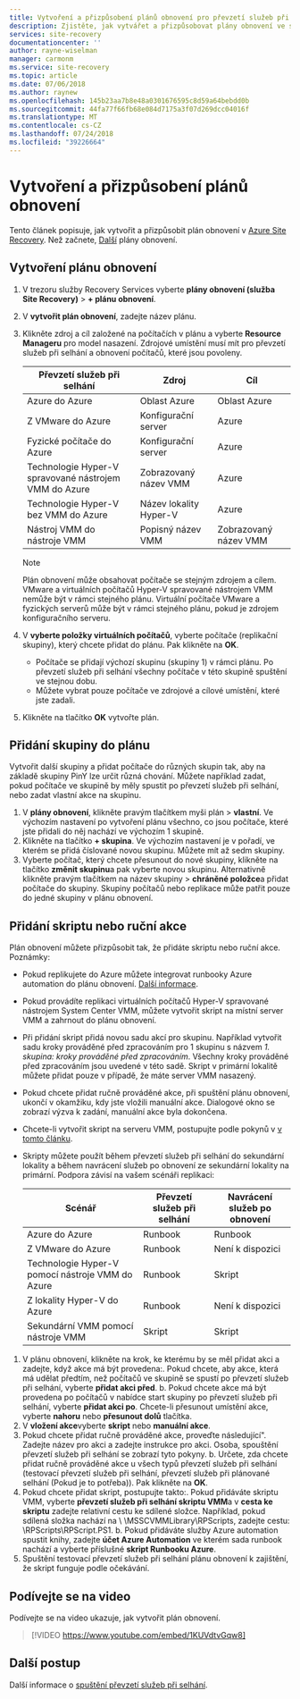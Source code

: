 ```yaml
---
title: Vytvoření a přizpůsobení plánů obnovení pro převzetí služeb při selhání a obnovení ve službě Azure Site Recovery | Dokumentace Microsoftu
description: Zjistěte, jak vytvářet a přizpůsobovat plány obnovení ve službě Azure Site Recovery. Tento článek popisuje, jak převzetí služeb při selhání a obnovení virtuálních počítačů a fyzických serverů.
services: site-recovery
documentationcenter: ''
author: rayne-wiselman
manager: carmonm
ms.service: site-recovery
ms.topic: article
ms.date: 07/06/2018
ms.author: raynew
ms.openlocfilehash: 145b23aa7b8e48a0301676595c8d59a64bebdd0b
ms.sourcegitcommit: 44fa77f66fb68e084d7175a3f07d269dcc04016f
ms.translationtype: MT
ms.contentlocale: cs-CZ
ms.lasthandoff: 07/24/2018
ms.locfileid: "39226664"
---
```

# <a name="create-and-customize-recovery-plans"></a>Vytvoření a přizpůsobení plánů obnovení

Tento článek popisuje, jak vytvořit a přizpůsobit plán obnovení v [Azure Site Recovery](site-recovery-overview.md). Než začnete, [Další](recovery-plan-overview.md) plány obnovení.

## <a name="create-a-recovery-plan"></a>Vytvoření plánu obnovení

1. V trezoru služby Recovery Services vyberte **plány obnovení (služba Site Recovery)** > **+ plánu obnovení**.
2. V **vytvořit plán obnovení**, zadejte název plánu.
3. Klikněte zdroj a cíl založené na počítačích v plánu a vyberte **Resource Manageru** pro model nasazení. Zdrojové umístění musí mít pro převzetí služeb při selhání a obnovení počítačů, které jsou povoleny. 

   **Převzetí služeb při selhání** | **Zdroj** | **Cíl** 
   --- | --- | ---
   Azure do Azure | Oblast Azure |Oblast Azure
   Z VMware do Azure | Konfigurační server | Azure
   Fyzické počítače do Azure | Konfigurační server | Azure   
   Technologie Hyper-V spravované nástrojem VMM do Azure  | Zobrazovaný název VMM | Azure
   Technologie Hyper-V bez VMM do Azure | Název lokality Hyper-V | Azure
   Nástroj VMM do nástroje VMM |Popisný název VMM | Zobrazovaný název VMM 

   > [!NOTE]
   > Plán obnovení může obsahovat počítače se stejným zdrojem a cílem. VMware a virtuálních počítačů Hyper-V spravované nástrojem VMM nemůže být v rámci stejného plánu. Virtuální počítače VMware a fyzických serverů může být v rámci stejného plánu, pokud je zdrojem konfiguračního serveru.

2. V **vyberte položky virtuálních počítačů**, vyberte počítače (replikační skupiny), který chcete přidat do plánu. Pak klikněte na **OK**.
    - Počítače se přidají výchozí skupinu (skupiny 1) v rámci plánu. Po převzetí služeb při selhání všechny počítače v této skupině spuštění ve stejnou dobu.
    - Můžete vybrat pouze počítače ve zdrojové a cílové umístění, které jste zadali. 
1. Klikněte na tlačítko **OK** vytvořte plán.

## <a name="add-a-group-to-a-plan"></a>Přidání skupiny do plánu

Vytvořit další skupiny a přidat počítače do různých skupin tak, aby na základě skupiny PinY lze určit různá chování. Můžete například zadat, pokud počítače ve skupině by měly spustit po převzetí služeb při selhání, nebo zadat vlastní akce na skupinu.

1. V **plány obnovení**, klikněte pravým tlačítkem myši plán > **vlastní**. Ve výchozím nastavení po vytvoření plánu všechno, co jsou počítače, které jste přidali do něj nachází ve výchozím 1 skupině.
2. Klikněte na tlačítko **+ skupina**. Ve výchozím nastavení je v pořadí, ve kterém se přidá číslované novou skupinu. Můžete mít až sedm skupiny.
3. Vyberte počítač, který chcete přesunout do nové skupiny, klikněte na tlačítko **změnit skupinu**a pak vyberte novou skupinu. Alternativně klikněte pravým tlačítkem na název skupiny > **chráněné položce**a přidat počítače do skupiny. Skupiny počítačů nebo replikace může patřit pouze do jedné skupiny v plánu obnovení.


## <a name="add-a-script-or-manual-action"></a>Přidání skriptu nebo ruční akce

Plán obnovení můžete přizpůsobit tak, že přidáte skriptu nebo ruční akce. Poznámky:

- Pokud replikujete do Azure můžete integrovat runbooky Azure automation do plánu obnovení. [Další informace](site-recovery-runbook-automation.md).
- Pokud provádíte replikaci virtuálních počítačů Hyper-V spravované nástrojem System Center VMM, můžete vytvořit skript na místní server VMM a zahrnout do plánu obnovení.
- Při přidání skript přidá novou sadu akcí pro skupinu. Například vytvořit sadu kroky prováděné před zpracováním pro 1 skupinu s názvem *1. skupina: kroky prováděné před zpracováním*. Všechny kroky prováděné před zpracováním jsou uvedené v této sadě. Skript v primární lokalitě můžete přidat pouze v případě, že máte server VMM nasazený.
- Pokud chcete přidat ručně prováděné akce, při spuštění plánu obnovení, ukončí v okamžiku, kdy jste vložili manuální akce. Dialogové okno se zobrazí výzva k zadání, manuální akce byla dokončena.
- Chcete-li vytvořit skript na serveru VMM, postupujte podle pokynů v [v tomto článku](hyper-v-vmm-recovery-script.md).
- Skripty můžete použít během převzetí služeb při selhání do sekundární lokality a během navrácení služeb po obnovení ze sekundární lokality na primární. Podpora závisí na vašem scénáři replikaci:
    
    **Scénář** | **Převzetí služeb při selhání** | **Navrácení služeb po obnovení**
    --- | --- | --- 
    Azure do Azure  | Runbook | Runbook
    Z VMware do Azure | Runbook | Není k dispozici 
    Technologie Hyper-V pomocí nástroje VMM do Azure | Runbook | Skript
    Z lokality Hyper-V do Azure | Runbook | Není k dispozici
    Sekundární VMM pomocí nástroje VMM | Skript | Skript

1. V plánu obnovení, klikněte na krok, ke kterému by se měl přidat akci a zadejte, když akce má být provedena:. Pokud chcete, aby akce, která má udělat předtím, než počítačů ve skupině se spustí po převzetí služeb při selhání, vyberte **přidat akci před**.
    b. Pokud chcete akce má být provedena po počítačů v nabídce start skupiny po převzetí služeb při selhání, vyberte **přidat akci po**. Chcete-li přesunout umístění akce, vyberte **nahoru** nebo **přesunout dolů** tlačítka.
2. V **vložení akce**vyberte **skript** nebo **manuální akce**.
3. Pokud chcete přidat ručně prováděné akce, proveďte následující". Zadejte název pro akci a zadejte instrukce pro akci. Osoba, spouštění převzetí služeb při selhání se zobrazí tyto pokyny.
    b. Určete, zda chcete přidat ručně prováděné akce u všech typů převzetí služeb při selhání (testovací převzetí služeb při selhání, převzetí služeb při plánované selhání (Pokud je to potřeba)). Pak klikněte na **OK**.
4. Pokud chcete přidat skript, postupujte takto:. Pokud přidáváte skriptu VMM, vyberte **převzetí služeb při selhání skriptu VMM**a v **cesta ke skriptu** zadejte relativní cestu ke sdílené složce. Například, pokud sdílená složka nachází na \\ <VMMServerName>\MSSCVMMLibrary\RPScripts, zadejte cestu: \RPScripts\RPScript.PS1.
    b. Pokud přidáváte služby Azure automation spustit knihy, zadejte **účet Azure Automation** ve kterém sada runbook nachází a vyberte příslušné **skript Runbooku Azure**.
5. Spuštění testovací převzetí služeb při selhání plánu obnovení k zajištění, že skript funguje podle očekávání.

## <a name="watch-a-video"></a>Podívejte se na video

Podívejte se na video ukazuje, jak vytvořit plán obnovení.


> [!VIDEO https://www.youtube.com/embed/1KUVdtvGqw8]

## <a name="next-steps"></a>Další postup

Další informace o [spuštění převzetí služeb při selhání](site-recovery-failover.md).  

    

